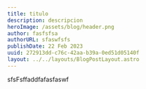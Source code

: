 ```yaml
---
title: titulo
description: descripcion
heroImage: /assets/blog/header.png
author: fasfsfsa
authorURL: sfaswfsfs
publishDate: 22 Feb 2023
uuid: 272913dd-c76c-42aa-b39a-0ed51d05140f
layout: ../../layouts/BlogPostLayout.astro
---
```

sfsFsffaddfafasfaswf
